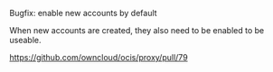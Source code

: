 Bugfix: enable new accounts by default

When new accounts are created, they also need to be enabled to be useable.

https://github.com/owncloud/ocis/proxy/pull/79
